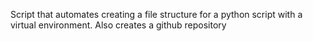 Script that automates creating a file structure for a python script with a virtual environment. Also creates a github repository 
